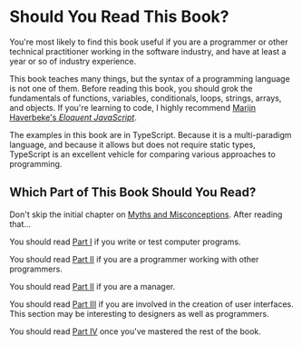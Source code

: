 # Should You Read This Book?

You're most likely to find this book useful if you are a programmer or
other technical practitioner working in the software industry, and have at
least a year or so of industry experience.

This book teaches many things, but the syntax of a programming language is not
one of them. Before reading this book, you should grok the fundamentals of
functions, variables, conditionals, loops, strings, arrays, and objects. If
you're learning to code, I highly recommend [Marijn Haverbeke's _Eloquent
JavaScript_](https://eloquentjavascript.net/).

The examples in this book are in TypeScript. Because it is a multi-paradigm
language, and because it allows but does not require static types, TypeScript
is an excellent vehicle for comparing various approaches to programming.

## Which Part of This Book Should You Read?

Don't skip the initial chapter on [Myths and Misconceptions](../myths-and-misconceptions). After reading that...

You should read [Part I](../programming) if you write or test computer programs.

You should read [Part II](../working-with-others) if you are a programmer working with other programmers.

You should read [Part II](../programming-with-others) if you are a manager.

You should read [Part III](../user-interfaces) if you are involved in the creation of user interfaces. This section may be interesting to designers as well as programmers.

You should read [Part IV](../tao) once you've mastered the rest of the book.
